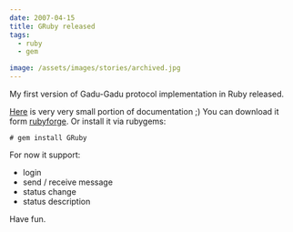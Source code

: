 ```yaml
---
date: 2007-04-15
title: GRuby released
tags:
  - ruby
  - gem

image: /assets/images/stories/archived.jpg
---
```


My first version of Gadu-Gadu protocol implementation in Ruby released.

[Here](http://gruby.rubyforge.org/) is very very small portion of documentation ;)
You can download it form [rubyforge](http://rubyforge.org/projects/Gruby).
Or install it via rubygems:

`# gem install GRuby`

For now it support:

- login
- send / receive message
- status change
- status description

Have fun.
